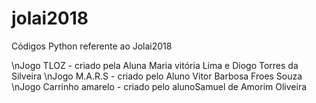 # jolai2018
Códigos Python referente ao Jolai2018

\nJogo TLOZ - criado pela Aluna Maria vitória Lima e Diogo Torres da Silveira
\nJogo M.A.R.S - criado pelo Aluno Vitor Barbosa Froes Souza
\nJogo Carrinho amarelo - criado pelo alunoSamuel de Amorim Oliveira
